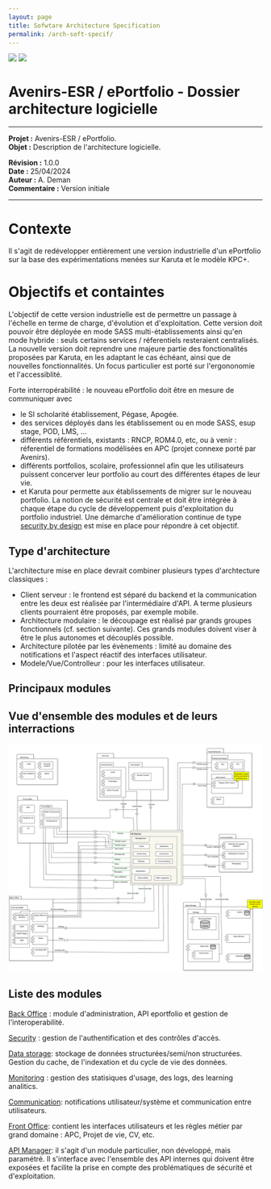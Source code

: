 ```yaml
---
layout: page
title: Sofwtare Architecture Specification
permalink: /arch-soft-specif/
---
```


 <img src="https://avenirs-esr.github.io/dev-doc/assets/images/avenir-esr-logo_small.jpg"> <img src="https://avenirs-esr.github.io/dev-doc/assets/images/esup-portail-logo_small.png"/> 
 # Avenirs-ESR / ePortfolio - Dossier architecture logicielle

---
**Projet :** Avenirs-ESR / ePortfolio. <br/>
**Objet :** Description de l'architecture logicielle.<br/>

**Révision :** 1.0.0<br/>
**Date :** 25/04/2024<br/>
**Auteur :** A. Deman<br/>
**Commentaire :** Version initiale<br/>

-----
# Contexte
Il s'agit de redévelopper entièrement une version industrielle d'un ePortfolio sur la base des expérimentations menées sur Karuta et le  modèle KPC+. 

# Objectifs et containtes
L'objectif de cette version industrielle est de permettre un passage à l'échelle en terme de charge, d'évolution et d'exploitation. 
Cette version doit pouvoir être déployée en mode SASS multi-établissements ainsi qu'en mode hybride : seuls certains services / réferentiels resteraient centralisés.
La nouvelle version doit reprendre une majeure partie des fonctionalités proposées par Karuta, en les adaptant le cas échéant, ainsi que de nouvelles fonctionnalités. Un focus particulier est porté sur l'ergononomie et l'accessiblité.

Forte interropérabilité : le nouveau ePortfolio doit être en mesure de communiquer avec 
- le SI scholarité établissement, Pégase, Apogée. 
-  des services déployés dans les établissement ou en mode SASS, esup stage, POD, LMS, ...
- différents référentiels, existants : RNCP, ROM4.0, etc, ou à venir : réferentiel de formations modélisées en APC (projet connexe porté par Avenirs).
- différents portfolios, scolaire, professionnel afin que les utilisateurs puissent concerver leur portfolio au court des différentes étapes de leur vie.
- et Karuta pour permette aux établissements de migrer sur le nouveau portfolio.
La notion de sécurité est centrale et doit être intégrée à chaque étape du cycle de développement puis d'exploitation du portfolio industriel. Une démarche d'amélioration continue de type [security by design](../security-by-design/index.markdown) est mise en place pour répondre à cet objectif.

## Type d'architecture
L'architecture mise en place devrait combiner plusieurs types d'archtecture classiques :
- Client serveur : le frontend est séparé du backend et la communication entre les deux est réalisée par l'intermédiaire d'API. A terme plusieurs clients pourraient être proposés, par exemple mobile.
- Architecture modulaire : le découpage est réalisé par grands groupes fonctionnels (cf. section suivante). Ces grands modules doivent viser à être le plus autonomes et découplés possible.
- Architecture pilotée par les évènements : limité au domaine des notifications  et l'aspect réactif des interfaces utilisateur.
- Modele/Vue/Controlleur : pour les interfaces utilisateur.

 ## Principaux modules

## Vue d'ensemble des modules et de leurs interractions

<img src="assets/images/architecture-components-diagram.png" alt="Modules and their interractions" width="1000"/>


## Liste des modules

[Back Office](./architecture-back-office.markdown) : module d'administration, API eportfolio et gestion de l'interoperabilité.

[Security](./arch-soft-specif-security.markdown) : gestion de l'authentification et des contrôles d'accès.

[Data storage](./architecture-data-storage.markdown): stockage de données structurées/semi/non structurées. Gestion du cache, de l'indexation et du cycle de vie des données.

[Monitoring](./architecture-monitoring.markdown) : gestion des statisiques d'usage, des logs, des learning analitics.

[Communication](./architecture-communication.markdown): notifications utilisateur/système et communication entre utilisateurs.

[Front Office](./architecture-front-office.markdown): contient les interfaces utilisateurs et les règles métier par grand domaine : APC, Projet de vie, CV, etc.

[API Manager](./architecture-apim.markdown): il s'agit d'un module particulier, non développé, mais paramétré. Il s'interface avec l'ensemble des API internes qui doivent être exposées et facilite la prise en compte des problématiques de sécurité et d'exploitation. 



